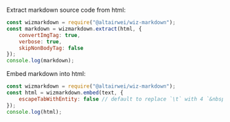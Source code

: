 Extract markdown source code from html:

```javascript
const wizmarkdown = require("@altairwei/wiz-markdown");
const markdown = wizmarkdown.extract(html, {
    convertImgTag: true,
    verbose: true,
    skipNonBodyTag: false
});
console.log(markdown);
```

Embed markdown into html:

```javascript
const wizmarkdown = require("@altairwei/wiz-markdown");
const html = wizmarkdown.embed(text, {
    escapeTabWithEntity: false // default to replace `\t` with 4 `&nbsp;`
});
console.log(html);
```